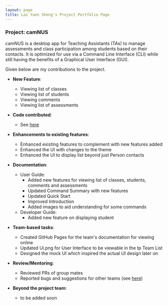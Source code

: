 ```yaml
---
layout: page
title: Lai Yuen Sheng's Project Portfolio Page
---
```


### Project: camNUS
camNUS is a desktop app for Teaching Assistants (TAs) to manage assessments and class participation among students based on their contacts. It is optimized for use via a Command Line Interface (CLI) while still having the benefits of a Graphical User Interface (GUI).

Given below are my contributions to the project.

* **New Feature**:
  * Viewing list of classes
  * Viewing list of students
  * Viewing comments
  * Viewing list of assessments

* **Code contributed**:
  * See [here](https://nus-cs2103-ay2122s2.github.io/tp-dashboard/?search=w13-2&sort=groupTitle&sortWithin=title&timeframe=commit&mergegroup=&groupSelect=groupByRepos&breakdown=true&checkedFileTypes=docs~functional-code~test-code~other&since=2022-02-18)

* **Enhancements to existing features**:
  * Enhanced existing features to complement with new features added
  * Enhanced the UI with changes to the theme
  * Enhanced the UI to display list beyond just Person contacts

* **Documentation**:
    * User Guide:
      * Added new features for viewing list of classes, students, comments and assessments
      * Updated Command Summary with new features
      * Updated Quick Start
      * Improved Introduction
      * Added images to aid understanding for some commands
    * Developer Guide:
      * Added new feature on displaying student

* **Team-based tasks**:
  * Created GitHub Pages for the team's documentation for viewing online
  * Updated Ui.png for User Interface to be viewable in the tp Team List
  * Designed the mock UI which inspired the actual UI design later on

* **Review/Mentoring**:
  * Reviewed PRs of group mates
  * Reported bugs and suggestions for other teams (see [here]("https://github.com/seanlaiys/ped/issues"))

* **Beyond the project team**:
  * to be added soon

